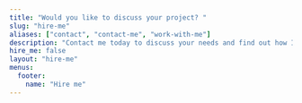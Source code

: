 ```yaml
---
title: "Would you like to discuss your project? "
slug: "hire-me"
aliases: ["contact", "contact-me", "work-with-me"]
description: "Contact me today to discuss your needs and find out how I can help you achieve your goals."
hire_me: false
layout: "hire-me"
menus:
  footer:
    name: "Hire me"
---
```


